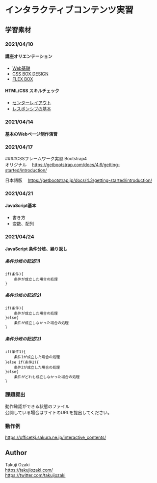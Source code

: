 # インタラクティブコンテンツ実習
## 学習素材

### 2021/04/10
#### 講座オリエンテーション
- [Web基礎](https://github.com/takujiozaki/info_architect/blob/master/pdf/Web%E5%9F%BA%E7%A4%8E.pdf)
- [CSS BOX DESIGN](https://github.com/takujiozaki/info_architect/blob/master/pdf/css_box_design.pdf)
- [FLEX BOX](https://github.com/takujiozaki/info_architect/blob/master/pdf/flexbox_cheatsheet.pdf)
#### HTML/CSS スキルチェック
- [センターレイアウト](https://github.com/takujiozaki/info_architect/blob/master/pdf/css_center_layout.pdf)
- [レスポンシブの基本](https://github.com/takujiozaki/info_architect/blob/master/pdf/responsive_web_design.pdf)

### 2021/04/14 
#### 基本のWebページ制作演習

### 2021/04/17 
####CSSフレームワーク実習
Bootstrap4  
オリジナル　
https://getbootstrap.com/docs/4.6/getting-started/introduction/

日本語版　
https://getbootstrap.jp/docs/4.3/getting-started/introduction/

### 2021/04/21
#### JavaScript基本  
- 書き方
- 変数、配列

### 2021/04/24
#### JavaScript 条件分岐、繰り返し
##### 条件分岐の記述(1)

```
if(条件){
    条件が成立した場合の処理
}
```
##### 条件分岐の記述(2)
```
if(条件){
    条件が成立した場合の処理
}else{
    条件が成立しなかった場合の処理
}
```
##### 条件分岐の記述(3)
```
if(条件1){
    条件1が成立した場合の処理
}else if(条件2){
    条件2が成立した場合の処理
}else{
    条件がどれも成立しなかった場合の処理
}
```

### 課題提出
動作確認ができる状態のファイル  
公開している場合はサイトのURLを提出してください。

### 動作例
https://officetkj.sakura.ne.jp/interactive_contents/

## Author
Takuji Ozaki  
https://takujiozaki.com/  
https://twitter.com/takujiozaki
